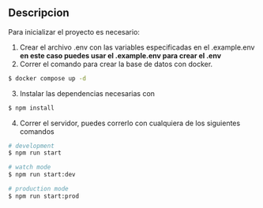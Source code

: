 ## Descripcion

Para inicializar el proyecto es necesario:

1. Crear el archivo .env con las variables especificadas en el .example.env **en este caso puedes usar el .example.env para crear el .env**
2. Correr el comando para crear la base de datos con docker.

```bash
$ docker compose up -d
```

3. Instalar las dependencias necesarias con 

```bash
$ npm install
```

4. Correr el servidor, puedes correrlo con cualquiera de los siguientes comandos

```bash
# development
$ npm run start

# watch mode
$ npm run start:dev

# production mode
$ npm run start:prod
```
